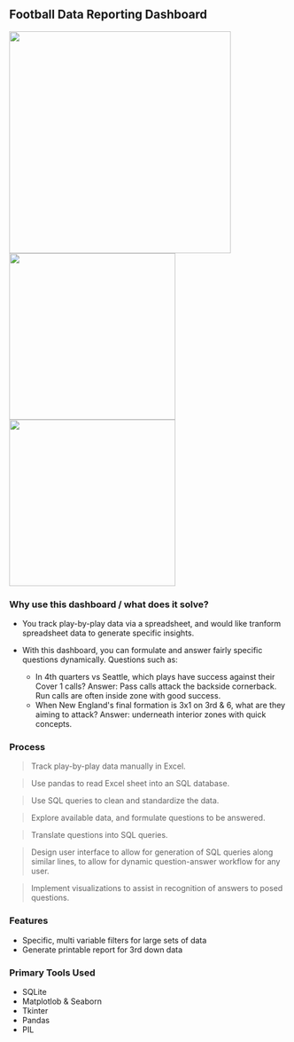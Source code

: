 ## Football Data Reporting Dashboard

<img src="https://i.gyazo.com/9ce330c34fcefa5cf6b1046a38f2f554.png " width="400">

<img src="https://i.gyazo.com/a639a9a1556cea884af232a4199c6841.png " width="300">

<img src="https://i.gyazo.com/00e5024f5ee7dfd2fba3f000fc5144c7.png " width="300">

### Why use this dashboard / what does it solve?
* You track play-by-play data via a spreadsheet, and would like tranform spreadsheet data to generate specific insights.

* With this dashboard, you can formulate and answer fairly specific questions dynamically. Questions such as:
  - In 4th quarters vs Seattle, which plays have success against their Cover 1 calls?
    Answer: Pass calls attack the backside cornerback. Run calls are often inside zone with good success. 
  - When New England's final formation is 3x1 on 3rd & 6, what are they aiming to attack? 
    Answer: underneath interior zones with quick concepts.

### Process
> Track play-by-play data manually in Excel.

> Use pandas to read Excel sheet into an SQL database.

> Use SQL queries to clean and standardize the data.

> Explore available data, and formulate questions to be answered.

> Translate questions into SQL queries.

> Design user interface to allow for generation of SQL queries along similar lines, to allow for dynamic question-answer workflow for any user.

> Implement visualizations to assist in recognition of answers to posed questions. 


### Features
* Specific, multi variable filters for large sets of data
* Generate printable report for 3rd down data

### Primary Tools Used
* SQLite
* Matplotlob & Seaborn
* Tkinter
* Pandas
* PIL
